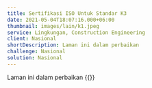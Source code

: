 ```yaml
---
title: Sertifikasi ISO Untuk Standar K3
date: 2021-05-04T18:07:16.000+06:00
thumbnail: images/lain/k1.jpeg
service: Lingkungan, Construction Engineering
client: Nasional
shortDescription: Laman ini dalam perbaikan
challenge: Nasional
solution: Nasional
---
```

Laman ini dalam perbaikan
{{<youtube u3nrUEIHVow>}}